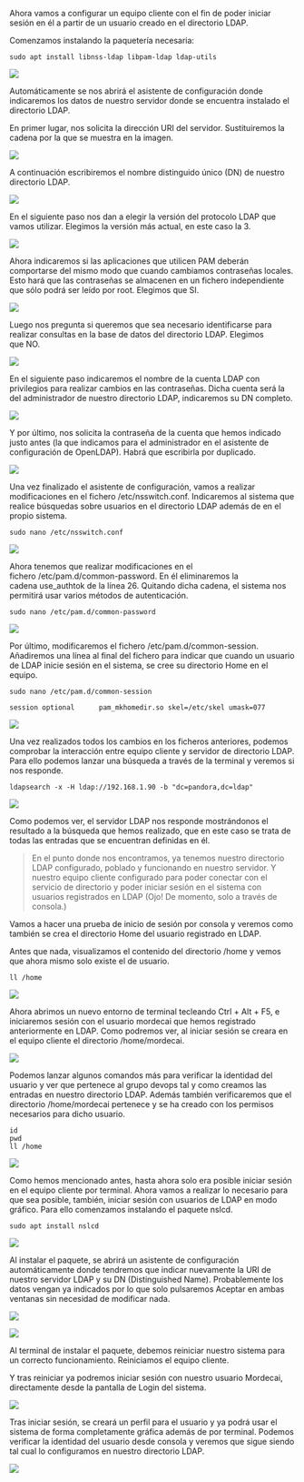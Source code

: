 Ahora vamos a configurar un equipo cliente con el fin de poder iniciar sesión en él a partir de un usuario creado en el directorio LDAP.

Comenzamos instalando la paquetería necesaria:

```
sudo apt install libnss-ldap libpam-ldap ldap-utils
```

![](https://blog.sysdual.com/wp-content/uploads/2020/12/19.png)

Automáticamente se nos abrirá el asistente de configuración donde indicaremos los datos de nuestro servidor donde se encuentra instalado el directorio LDAP.

En primer lugar, nos solicita la dirección URI del servidor. Sustituiremos la cadena por la que se muestra en la imagen.

![](https://blog.sysdual.com/wp-content/uploads/2020/12/20.png)

A continuación escribiremos el nombre distinguido único (DN) de nuestro directorio LDAP.

![](https://blog.sysdual.com/wp-content/uploads/2020/12/21.png)

En el siguiente paso nos dan a elegir la versión del protocolo LDAP que vamos utilizar. Elegimos la versión más actual, en este caso la 3.

![](https://blog.sysdual.com/wp-content/uploads/2020/12/22.png)

Ahora indicaremos si las aplicaciones que utilicen PAM deberán comportarse del mismo modo que cuando cambiamos contraseñas locales. Esto hará que las contraseñas se almacenen en un fichero independiente que sólo podrá ser leído por root. Elegimos que SI.

![](https://blog.sysdual.com/wp-content/uploads/2020/12/23.png)

Luego nos pregunta si queremos que sea necesario identificarse para realizar consultas en la base de datos del directorio LDAP. Elegimos que NO.

![](https://blog.sysdual.com/wp-content/uploads/2020/12/24.png)

En el siguiente paso indicaremos el nombre de la cuenta LDAP con privilegios para realizar cambios en las contraseñas. Dicha cuenta será la del administrador de nuestro directorio LDAP, indicaremos su DN completo.

![](https://blog.sysdual.com/wp-content/uploads/2020/12/25.png)

Y por último, nos solicita la contraseña de la cuenta que hemos indicado justo antes (la que indicamos para el administrador en el asistente de configuración de OpenLDAP). Habrá que escribirla por duplicado.

![](https://blog.sysdual.com/wp-content/uploads/2020/12/26.png)

Una vez finalizado el asistente de configuración, vamos a realizar modificaciones en el fichero /etc/nsswitch.conf. Indicaremos al sistema que realice búsquedas sobre usuarios en el directorio LDAP además de en el propio sistema.

```
sudo nano /etc/nsswitch.conf
```

![](https://blog.sysdual.com/wp-content/uploads/2020/12/27.png)

Ahora tenemos que realizar modificaciones en el fichero /etc/pam.d/common-password. En él eliminaremos la cadena use_authtok de la línea 26. Quitando dicha cadena, el sistema nos permitirá usar varios métodos de autenticación.

```
sudo nano /etc/pam.d/common-password
```

![](https://blog.sysdual.com/wp-content/uploads/2020/12/28.png)

Por último, modificaremos el fichero /etc/pam.d/common-session. Añadiremos una línea al final del fichero para indicar que cuando un usuario de LDAP inicie sesión en el sistema, se cree su directorio Home en el equipo.

```
sudo nano /etc/pam.d/common-session

session optional      pam_mkhomedir.so skel=/etc/skel umask=077
```

![](https://blog.sysdual.com/wp-content/uploads/2020/12/29.png)

Una vez realizados todos los cambios en los ficheros anteriores, podemos comprobar la interacción entre equipo cliente y servidor de directorio LDAP. Para ello podemos lanzar una búsqueda a través de la terminal y veremos si nos responde.

```
ldapsearch -x -H ldap://192.168.1.90 -b "dc=pandora,dc=ldap"
```

![](https://blog.sysdual.com/wp-content/uploads/2020/12/30.png)

Como podemos ver, el servidor LDAP nos responde mostrándonos el resultado a la búsqueda que hemos realizado, que en este caso se trata de todas las entradas que se encuentran definidas en él. 

> En el punto donde nos encontramos, ya tenemos nuestro directorio LDAP configurado, poblado y funcionando en nuestro servidor. Y nuestro equipo cliente configurado para poder conectar con el servicio de directorio y poder iniciar sesión en el sistema con usuarios registrados en LDAP (Ojo! De momento, solo a través de consola.)

Vamos a hacer una prueba de inicio de sesión por consola y veremos como también se crea el directorio Home del usuario registrado en LDAP.

Antes que nada, visualizamos el contenido del directorio /home y vemos que ahora mismo solo existe el de usuario.

```
ll /home
```

![](https://blog.sysdual.com/wp-content/uploads/2020/12/31.png)

Ahora abrimos un nuevo entorno de terminal tecleando Ctrl + Alt + F5, e iniciaremos sesión con el usuario mordecai que hemos registrado anteriormente en LDAP. Como podremos ver, al iniciar sesión se creara en el equipo cliente el directorio /home/mordecai.

![](https://blog.sysdual.com/wp-content/uploads/2020/12/32.png)

Podemos lanzar algunos comandos más para verificar la identidad del usuario y ver que pertenece al grupo devops tal y como creamos las entradas en nuestro directorio LDAP. Además también verificaremos que el directorio /home/mordecai pertenece y se ha creado con los permisos necesarios para dicho usuario.

```
id
pwd
ll /home
```

![](https://blog.sysdual.com/wp-content/uploads/2020/12/33.png)

Como hemos mencionado antes, hasta ahora solo era posible iniciar sesión en el equipo cliente por terminal. Ahora vamos a realizar lo necesario para que sea posible, también, iniciar sesión con usuarios de LDAP en modo gráfico. Para ello comenzamos instalando el paquete nslcd.

```
sudo apt install nslcd
```

![](https://blog.sysdual.com/wp-content/uploads/2020/12/34.png)

Al instalar el paquete, se abrirá un asistente de configuración automáticamente donde tendremos que indicar nuevamente la URI de nuestro servidor LDAP y su DN (Distinguished Name). Probablemente los datos vengan ya indicados por lo que solo pulsaremos Aceptar en ambas ventanas sin necesidad de modificar nada.

![](https://blog.sysdual.com/wp-content/uploads/2020/12/35.png)

![](https://blog.sysdual.com/wp-content/uploads/2020/12/36.png)

Al terminal de instalar el paquete, debemos reiniciar nuestro sistema para un correcto funcionamiento. Reiniciamos el equipo cliente.

Y tras reiniciar ya podremos iniciar sesión con nuestro usuario Mordecai, directamente desde la pantalla de Login del sistema.

![](https://blog.juananpc.es/wp-content/uploads/2021/07/40.png)

Tras iniciar sesión, se creará un perfil para el usuario y ya podrá usar el sistema de forma completamente gráfica además de por terminal. Podemos verificar la identidad del usuario desde consola y veremos que sigue siendo tal cual lo configuramos en nuestro directorio LDAP.

![](https://blog.sysdual.com/wp-content/uploads/2020/12/39-1024x768.png)